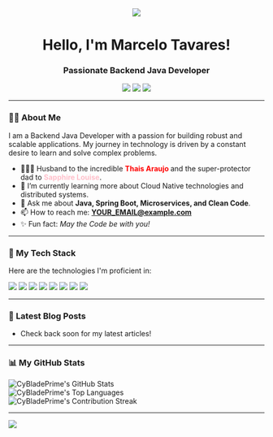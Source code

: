 <div align="center">
  <img src="https://capsule-render.vercel.app/api?type=wave&color=auto&height=300&section=header&text=CyBladePrime&fontSize=90" />

  <h1>
    Hello, I'm Marcelo Tavares!
  </h1>
  
  <h3>Passionate Backend Java Developer</h3>
  
  <p>
    <a href="https://www.linkedin.com/in/YOUR_LINKEDIN_USERNAME/" target="_blank"><img src="https://img.shields.io/badge/-LinkedIn-0077B5?style=for-the-badge&logo=linkedin&logoColor=white"></a>
    <a href="https://twitter.com/YOUR_TWITTER_HANDLE" target="_blank"><img src="https://img.shields.io/badge/-Twitter-1DA1F2?style=for-the-badge&logo=twitter&logoColor=white"></a>
    <a href="mailto:YOUR_EMAIL@example.com"><img src="https://img.shields.io/badge/-Gmail-D14836?style=for-the-badge&logo=gmail&logoColor=white"></a>
  </p>
</div>

---

### 👨‍💻 About Me

I am a Backend Java Developer with a passion for building robust and scalable applications. My journey in technology is driven by a constant desire to learn and solve complex problems.

- 👨‍👩‍👧 Husband to the incredible **<span style="color: red;"> Thais Araujo </span>** and the super-protector dad to **<span style="color: pink;"> Sapphire Louise</span>**.
- 🌱 I’m currently learning more about Cloud Native technologies and distributed systems.
- 💬 Ask me about **Java, Spring Boot, Microservices, and Clean Code**.
- 📫 How to reach me: **[YOUR_EMAIL@example.com](mailto:YOUR_EMAIL@example.com)**
- ✨ Fun fact: _May the Code be with you!_

---

### 🚀 My Tech Stack

Here are the technologies I'm proficient in:

<p align="left">
  <a href="https://www.java.com" target="_blank"><img src="https://img.shields.io/badge/Java-ED8B00?style=for-the-badge&logo=openjdk&logoColor=white"/></a>
  <a href="https://spring.io/" target="_blank"><img src="https://img.shields.io/badge/Spring-6DB33F?style=for-the-badge&logo=spring&logoColor=white"/></a>
  <a href="https://www.python.org" target="_blank"><img src="https://img.shields.io/badge/Python-3776AB?style=for-the-badge&logo=python&logoColor=white"/></a>
  <a href="https://quarkus.io/" target="_blank"><img src="https://img.shields.io/badge/Quarkus-4695EB?style=for-the-badge&logo=quarkus&logoColor=white"/></a>
  <a href="https://www.docker.com/" target="_blank"><img src="https://img.shields.io/badge/Docker-2496ED?style=for-the-badge&logo=docker&logoColor=white"/></a>
  <a href="https://aws.amazon.com" target="_blank"><img src="https://img.shields.io/badge/Amazon_AWS-232F3E?style=for-the-badge&logo=amazon-aws&logoColor=white"/></a>
  <a href="https://www.postgresql.org" target="_blank"><img src="https://img.shields.io/badge/PostgreSQL-4169E1?style=for-the-badge&logo=postgresql&logoColor=white"/></a>
  <a href="https://git-scm.com/" target="_blank"><img src="https://img.shields.io/badge/GIT-E44C30?style=for-the-badge&logo=git&logoColor=white"/></a>
</p>

---

### 📝 Latest Blog Posts

- Check back soon for my latest articles!
---

### 📊 My GitHub Stats

<div align="left">
  <img src="https://github-readme-stats.vercel.app/api?username=CyBladePrime&show_icons=true&theme=tokyonight&include_all_commits=true&count_private=true" alt="CyBladePrime's GitHub Stats"/>
  <br/>
  <img src="https://github-readme-stats.vercel.app/api/top-langs/?username=CyBladePrime&layout=compact&langs_count=7&theme=tokyonight" alt="CyBladePrime's Top Languages"/>
  <br/>
  <img src="https://github-readme-streak-stats.herokuapp.com/?user=CyBladePrime&theme=tokyonight" alt="CyBladePrime's Contribution Streak" />
</div>

---
<div align="left">
  <img src="https://capsule-render.vercel.app/api?type=wave&color=auto&height=200&section=footer"/>
</div>
